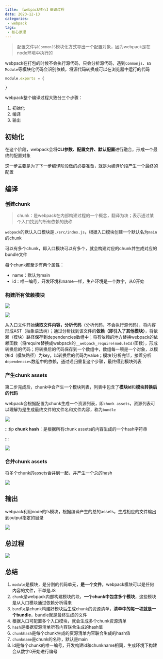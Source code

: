 ```yaml
---
title: 【webpack核心】编译过程
date: 2023-12-13
categories:
 - webpack
tags:
 - 核心原理
---
```


> 配置文件以`CommonJS`模块化方式导出一个配置对象，因为webpack是在node环境中执行的

webpack在打包的时候不会执行源代码，只会分析源代码，遇到`Commonjs`、`ES Module`等模块化代码会识别依赖，将源代码转换成可以在浏览器中运行的代码

```js
module.exports = {
  
}
```

webpack整个编译过程大致分三个步骤：

1. 初始化
2. 编译
3. 输出

## 初始化

在这个阶段，webpack会将**CLI参数、配置文件、默认配置**进行融合，形成一个最终的配置对象

这一步主要是为了下一步编译阶段做的必要准备，就是为编译阶段产生一个最终的配置

## 编译

### 创建chunk

> chunk：是webpack在内部构建过程的一个概念，翻译为块；表示通过某个入口找到的所有依赖的统称

`webpack`的默认入口模块是`./src/index.js`，根据入口模块创建一个默认名为`main`的chunk

可以有多个chunk，即入口模块可以有多个，就会构建对应的chunk并生成对应的bundle文件

每个chunk都至少有两个属性：

- name：默认为main
- id：唯一编号，开发环境和name一样，生产环境是一个数字，从0开始

### 构建所有依赖模块

![](imgs/2020-01-09-12-32-38.png)

![](imgs/2020-01-09-12-35-05.png)

从入口文件开始**读取文件内容，分析代码**（分析代码，不会执行源代码），将内容形成AST（抽象语法树）；通过分析找到该文件的**依赖（即引入了其他模块）**，将依赖（模块）路径保存到dependencies数组中；将有依赖的地方替换webpack的依赖函数（将require替换成webpack的`__webpack_require(moduleId)`函数），形成转换后的代码；将转换后的代码保存到一个数组中，数组每一项是一个对象，以模块id（模块路径）为key，以转换后的代码为value；模块1分析完毕，接着分析`dependencies`数组中的依赖，通过递归重复这个步骤，最终得到模块列表

### 产生chunk assets

第二步完成后，chunk中会产生一个模块列表，列表中包含了**模块id**和**模块转换后的代码**

webpack会根据配置为chunk生成一个资源列表，即`chunk assets`，资源列表可以理解为是生成最终文件的文件名和文件内容，称为`bundle`



![](imgs/2020-01-09-12-39-16.png)

:::tip
**chunk hash**：是根据所有chunk assets的内容生成的一个hash字符串

:::

![](imgs/2020-01-09-12-43-52.png)

### 合并chunk assets

将多个chunk的assets合并到一起，并产生一个总的hash

![](imgs/2020-01-09-12-47-43.png)

## 输出

webpack利用node的fs模块，根据编译产生的总的assets，生成相应的文件输出到output指定的目录

![](imgs/2020-01-09-12-54-34.png)

## 总过程

![](imgs/2020-01-09-15-51-07.png)

## 总结

1. `module`是模块，是分割的代码单元，**是一个文件**，webpack模块可以是任何内容的文件，不单是JS
2. `chunk`是webpack内部构建模块的块，**一个chunk中包含多个模块**，这些模块是从入口模块通过依赖分析得来
3. `bundle`是chunk构建好模块后生成chunk的资源清单，**清单中的每一项就是一个bundle**，bundle就是最终生成的文件
4. 根据入口可配置多个入口模块，就会生成多个chunk资源清单
5. `hash`是根据资源清单所有内容联合生成的hash值
6. `chunkhash`是每个chunk生成的资源清单内容联合生成的hash值
7. `chunkname`是chunk的名称，默认是main
8. id是每个chunk的唯一编号，开发构建id和chunkname相同，生成环境下构建会从数字0开始进行编号
